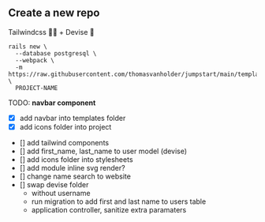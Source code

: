 
## Create a new repo

Tailwindcss 🏳️‍🌈 + Devise 🔐
```
rails new \
  --database postgresql \
  --webpack \
  -m https://raw.githubusercontent.com/thomasvanholder/jumpstart/main/template.rb \
  PROJECT-NAME
```


TODO:
**navbar component**
- [x] add navbar into templates folder
- [x] add icons folder into project
- [] add tailwind components
- [] add first_name, last_name to user model (devise)
- [] add icons folder into stylesheets
- [] add module inline svg render?
- [] change name search to website
- [] swap devise folder
  - without username
  - run migration to add first and last name to users table
  - application controller, sanitize extra paramaters
